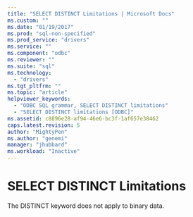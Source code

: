```yaml
---
title: "SELECT DISTINCT Limitations | Microsoft Docs"
ms.custom: ""
ms.date: "01/19/2017"
ms.prod: "sql-non-specified"
ms.prod_service: "drivers"
ms.service: ""
ms.component: "odbc"
ms.reviewer: ""
ms.suite: "sql"
ms.technology: 
  - "drivers"
ms.tgt_pltfrm: ""
ms.topic: "article"
helpviewer_keywords: 
  - "ODBC SQL grammar, SELECT DISTINCT limitations"
  - "SELECT DISTINCT limitations [ODBC]"
ms.assetid: c8896e28-af94-46e6-bc3f-1af657e38462
caps.latest.revision: 5
author: "MightyPen"
ms.author: "genemi"
manager: "jhubbard"
ms.workload: "Inactive"
---
```

# SELECT DISTINCT Limitations
The DISTINCT keyword does not apply to binary data.
